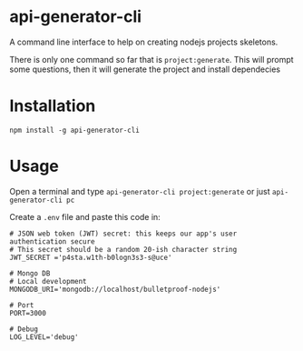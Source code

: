 # api-generator-cli
A command line interface to help on creating nodejs projects skeletons.

There is only one command so far that is `project:generate`. This will prompt some questions, then it will generate the project and install dependecies

# Installation
`npm install -g api-generator-cli`

# Usage
Open a terminal and type `api-generator-cli project:generate` or just `api-generator-cli pc`

Create a `.env` file and paste this code in:

```
# JSON web token (JWT) secret: this keeps our app's user authentication secure
# This secret should be a random 20-ish character string
JWT_SECRET ='p4sta.w1th-b0logn3s3-s@uce'

# Mongo DB
# Local development
MONGODB_URI='mongodb://localhost/bulletproof-nodejs'

# Port
PORT=3000

# Debug 
LOG_LEVEL='debug'
```
